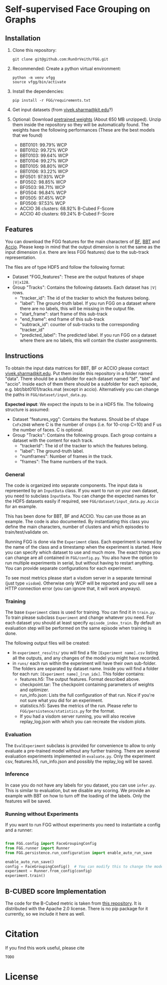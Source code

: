 # Self-supervised Face Grouping on Graphs



## Installation

1. Clone this repository:
    ```
    git clone git@github.com:RunOrVeith/FGG.git
    ```
2. Recommended: Create a python virtual environment:
    ```
    python -m venv vfgg
    source vfgg/bin/activate
    ```
3. Install the dependencies:
    ```
    pip install -r FGG/requirements.txt
    ```
4. Get input datasets (from vivek.sharma@kit.edu?)

5. Optional: Download [pretrained weights](https://drive.google.com/uc?export=download&id=1VkFMpiMkYI1_SpBQ05EQjB0Y2P7vYdgr) 
    (About 650 MB unzipped). Unzip them inside the repository so they will be automatically found.
    The weights have the following performances (These are the best models that we found) 
    - BBT0101: 99.79% WCP
    - BBT0102: 99.72% WCP
    - BBT0103: 99.64% WCP
    - BBT0104: 99.27% WCP
    - BBT0105: 98.80% WCP
    - BBT0106: 93.22% WCP
    - BF0501: 97.93% WCP
    - BF0502: 98.85% WCP
    - BF0503: 98.71% WCP
    - BF0504: 96.84% WCP
    - BF0505: 97.45% WCP
    - BF0506: 97.53% WCP 
    - ACCIO 36 clusters: 68.92% B-Cubed F-Score
    - ACCIO 40 clusters: 69.24% B-Cubed F-Score
    

## Features

You can download the FGG features for the main characters of [BF](https://drive.google.com/uc?export=download&id=1QAjeSEAEMP4vgmbj42ypFPYwqK_lxP1n), [BBT](https://drive.google.com/uc?export=download&id=1zG6J_cUsIZGm8DVqlPYo6e9sGnlHMwnf) and [Accio](https://drive.google.com/uc?export=download&id=1yhtipY3l1U-geSSqk2ikgIg0M6ZmrMEK).
Please keep in mind that the output dimension is not the same as the input dimension (i.e. there are less FGG features)
due to the sub-track representation.

The files are of type HDF5 and follow the following format:

- Dataset "FGG_features": These are the output features of shape `|V|x128`.
- Group "Tracks": Contains the following  datasets. Each dataset has `|V|` rows.
    - "tracker_id": The id of the tracker to which the features belong.
    - "label": The ground-truth label. If you run  FGG on a dataset where there are no labels, this will be missing in the output file.
    - "start_frame": start frame of this sub-track
    - "end_frame": end frame of this sub-track
    - "subtrack_id": counter of sub-tracks to the corresponding "tracker_id"
    - "predicted_label": The predicted label. If you run  FGG on a dataset where there are no labels, this will contain the cluster assignments.
    
    
## Instructions

To obtain the input data matrices for BBT, BF or ACCIO please contact vivek.sharma@kit.edu.
Put them inside this repository in a folder named "data".
There should be a subfolder for each dataset named "bf", "bbt" and "accio".
Inside each of them there should be a subfolder for each episode, e.g. bbt/bbt0101/tracks.mat (except in accio).
Alternatively you can change the paths in `FGG/dataset/input_data.py`.


__Expected input__:
We expect the inputs to be in a HDF5 file.
The following structure is assumed:

- Dataset "features_vgg": Contains the features. Should be of shape `CxFx2048` where C is the number of crops (i.e. for 10-crop C=10) and F us the number of faces. C is optional.
- Group "Tracks": Contains the following groups. Each group contains a dataset with the content for each track.
    - "trackerId": The id of the tracker to which the features belong.
    - "label": The ground-truth label.
    - "numframes": Number of frames in the track.
    - "frames": The frame numbers of the track.


### General

The code is organized into separate components.
The input data is represented by an `InputData` class.
If you want to run on your own dataset, you need to subclass `InputData`.
You can change the expected names for the HDF5 datasets easily if required, see
`FGG/dataset/input_data.py.Accio` for an example.

This has been done for BBT, BF and ACCIO. 
You can use those as an example.
The code is also documented.
By instantiating this class you define the main characters, number of clusters and which episodes to train/test/validate on.

Running FGG is done via the `Experiment` class.
Each experiment is named by the name of the class and a timestamp when the experiment is started.
Here you can specify which dataset to use and much more.
The exact things you can change are all contained in `FGG/config.py`.
You also have the option to run multiple experiments in serial, but without having to restart anything.
You can provide separate configurations for each experiment.
                          
To see most metrics please start a visdom server in a separate terminal (just type `visdom`).
Otherwise only WCP will be reported and you will see a HTTP connection error (you can ignore that, it will work anyways).                         
                       
### Training

The base `Experiment` class is used for training.
You can find it in `train.py`.
To train please subclass `Experiment` and change whatever you need.
For each dataset you should at least specify `episode_index_train`.
By default an evaluation step will be performed on the same episode when training is done.

The following output files will be created:

- In `experiment_results/` you will find a file `[Experiment name].csv` listing all the outputs, and any changes of the model you might have recorded.
- in `runs/` each run within the experiment will have their own sub-folder. The folders are separated by dataset name.
  Inside you will find a folder for each run: `[Experiment name]_[run_idx]`. This folder contains:
  - features.h5: The output features. Format described above.
  - checkpoint.tar: The checkpoint containing parameters of weights and optimizer.
  - run_info.json: Lists the full configuration of that run. Nice if you're not sure what you did for an experiment.
  - statistics.h5: Saves the metrics of the run. Please refer to `FGG/persistence/statistics.py` for the format.
  - If you had a visdom server running, you will also receive replay_log.json with which you can recreate the visdom plots.
  
### Evaluation

The `EvalExperiment` subclass is provided for convenience to allow to only evaluate a pre-trained model
without any further training.
There are several evaluation experiments implemented in `evaluate.py`.
Only the experiment csv, features.h5, run_info.json and possibly the replay_log will be saved.

### Inference

In case you do not have any labels for you dataset, you can use `infer.py`.
This is similar to evaluation, but we disable any scoring.
We provide an example with BBT on how to turn off the loading of the labels.
Only the features will be saved.
    
    
    
### Running without Experiments

If you want to run FGG without experiments you need to instantiate a config and a runner:
```python

from FGG.config import FaceGroupingConfig
from FGG.runner import Runner
from FGG.persistence.run_configuration import enable_auto_run_save

enable_auto_run_save()
config = FaceGroupingConfig()  # You can modify this to change the mode's behavior.
experiment = Runner.from_config(config)
experiment.train()
```
## B-CUBED score Implementation

The code for the B-Cubed metric is taken from [this repository](https://github.com/m-wiesner/BCUBED).
It is distributed with the Apache 2.0 license.
There is no pip package for it currently, so we include it here as well.


# Citation

If you find this work useful, please cite

```
TODO
```

# License